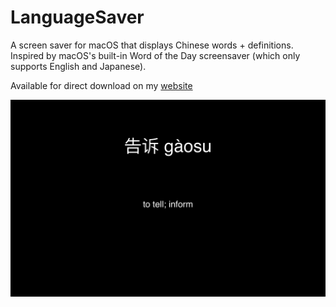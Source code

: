 # LanguageSaver
A screen saver for macOS that displays Chinese words + definitions. Inspired by macOS's built-in Word of the Day screensaver (which only supports English and Japanese).

Available for direct download on my <a href="https://gabrieluribe.me/language_saver.html">website</a>

<img src="https://github.com/ggu/LanguageSaver/blob/master/screenshot.png"/>
